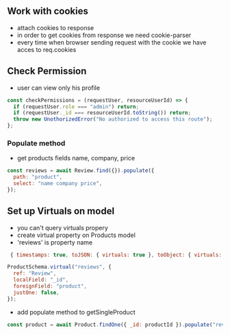 ## Work with cookies

- attach cookies to response
- in order to get cookies from response we need cookie-parser
- every time when browser sending request with the cookie we have acces to req.cookies

## Check Permission

- user can view only his profile

```js
const checkPermissions = (requestUser, resourceUserId) => {
  if (requestUser.role === "admin") return;
  if (requestUser._id === resourceUserId.toString()) return;
  throw new UnothorizedError("No authorized to access this route");
};
```

### Populate method

- get products fields name, company, price

```js
const reviews = await Review.find({}).populate({
  path: "product",
  select: "name company price",
});
```

## Set up Virtuals on model

- you can't query virtuals propery
- create virtual property on Products model
- 'reviews' is property name

```js
 { timestamps: true, toJSON: { virtuals: true }, toObject: { virtuals: true } }
```

```js
ProductSchema.virtual("reviews", {
  ref: "Review",
  localField: "_id",
  foreignField: "product",
  justOne: false,
});
```

- add populate method to getSingleProduct

```js
const product = await Product.findOne({ _id: productId }).populate("reviews");
```
